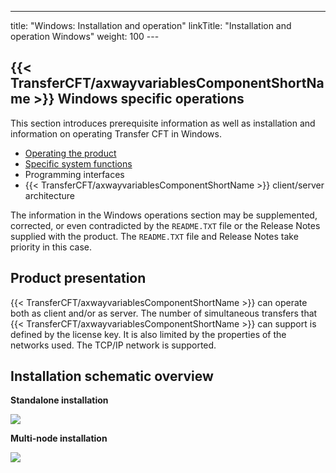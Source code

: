 ---
title: "Windows: Installation and operation"
linkTitle: "Installation and operation Windows"
weight: 100
---<span id="Specifications_and_Prerequisites_for_CFT_Windows"></span>

## {{< TransferCFT/axwayvariablesComponentShortName  >}} Windows specific operations

This section introduces prerequisite information as well as installation and information on operating Transfer CFT in Windows.

* [Operating the product](windows_install_start_here/running_cft_for_the_first_time_windows)
* [Specific system
    functions](windows_install_start_here/specific_system_functions)
* Programming
    interfaces
* {{< TransferCFT/axwayvariablesComponentShortName >}}
    client/server architecture

The information in the Windows operations section
may be supplemented, corrected, or even contradicted by the
`README.TXT` file or the Release Notes supplied with the product. The `README.TXT` file and Release Notes take priority in this case.

<span id="Product_presentation"></span>

## Product presentation

{{< TransferCFT/axwayvariablesComponentShortName  >}} can operate both as client and/or as server. The
number of simultaneous transfers that {{< TransferCFT/axwayvariablesComponentShortName  >}} can support
is defined by the license key. It is also limited by the properties of
the networks used. The TCP/IP network is supported.

## Installation schematic overview

****Standalone installation****

![](/Images/TransferCFT/install01_(2).png)

****Multi-node installation****

****![](/Images/TransferCFT/install_multi.png)****
